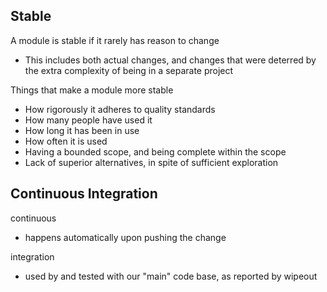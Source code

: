 ## Stable

A module is stable if it rarely has reason to change

- This includes both actual changes, and changes that were deterred by the extra complexity of being in a separate project

Things that make a module more stable

- How rigorously it adheres to quality standards
- How many people have used it
- How long it has been in use
- How often it is used
- Having a bounded scope, and being complete within the scope
- Lack of superior alternatives, in spite of sufficient exploration

## Continuous Integration

continuous

- happens automatically upon pushing the change

integration

- used by and tested with our "main" code base, as reported by wipeout
